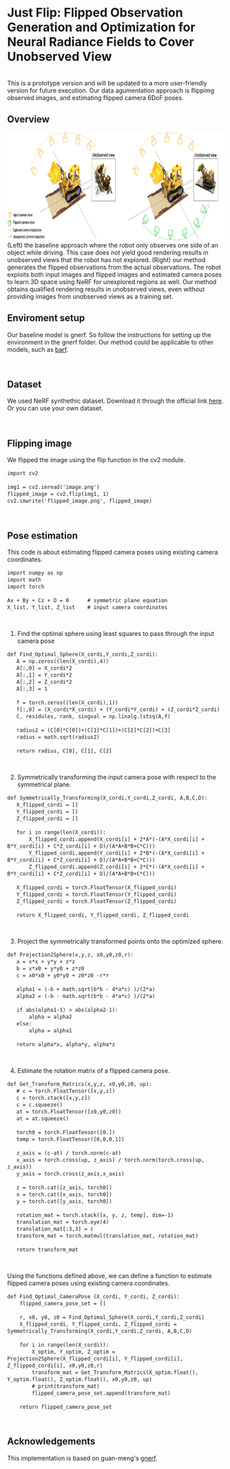 # Just Flip: Flipped Observation Generation and Optimization for Neural Radiance Fields to Cover Unobserved View

<br/>
This is a prototype version and will be updated to a more user-friendly version for future execution. Our data agumentation approach is flippimg observed images, and estimating flipped camera 6DoF poses. 
<br/>

## Overview
<img src="figs/overview.jpeg"  width="800" height="250">
(Left) the baseline approach where the robot only observes one side of an object while driving. This case does not yield good rendering results in unobserved views that the robot has not explored. (Right) our method generates the flipped observations from the actual observations. The robot exploits both input images and flipped images and estimated camera poses to learn 3D space using NeRF for unexplored regions as well. Our method obtains qualified rendering results in unobserved views, even without providing images from unobserved views as a training set.

<br/>

## Enviroment setup
Our baseline model is gnerf. So follow the instructions for setting up the environment in the gnerf folder. Our method could be applicable to other models, such as [barf].

[barf]: https://github.com/chenhsuanlin/bundle-adjusting-NeRF

<br/>

## Dataset
We used NeRF synthethic dataset. Download it through the official link [here]. \
Or you can use your own dataset.

[here]: https://drive.google.com/drive/folders/128yBriW1IG_3NJ5Rp7APSTZsJqdJdfc1

<br/>

## Flipping image
We flipped the image using the flip function in the cv2 module.

 ```
import cv2

img1 = cv2.imread('image.png')
flipped_image = cv2.flip(img1, 1)
cv2.imwrite('flipped_image.png', flipped_image)
 ```

<br/>

## Pose estimation
This code is about estimating flipped camera poses using existing camera coordinates.
```
import numpy as np
import math
import torch

Ax + By + Cz + D = 0      # symmetric plane equation
X_list, Y_list, Z_list    # input camera coordinates
```
<br>

1. Find the optimal sphere using least squares to pass through the input camera pose
 ```
def Find_Optimal_Sphere(X_cordi,Y_cordi,Z_cordi):
    A = np.zeros((len(X_cordi),4))
    A[:,0] = X_cordi*2
    A[:,1] = Y_cordi*2
    A[:,2] = Z_cordi*2
    A[:,3] = 1
    
    f = torch.zeros((len(X_cordi),1))
    f[:,0] = (X_cordi*X_cordi) + (Y_cordi*Y_cordi) + (Z_cordi*Z_cordi)
    C, residules, rank, singval = np.linalg.lstsq(A,f)
    
    radius2 = (C[0]*C[0])+(C[1]*C[1])+(C[2]*C[2])+C[3]
    radius = math.sqrt(radius2)

    return radius, C[0], C[1], C[2]
 ```
<br>



2. Symmetrically transforming the input camera pose with respect to the symmetrical plane.
 ```
def Symmetrically_Transforming(X_cordi,Y_cordi,Z_cordi, A,B,C,D):
    X_flipped_cordi = []
    Y_flipped_cordi = []
    Z_flipped_cordi = []
    
    for i in range(len(X_cordi)):
        X_flipped_cordi.append(X_cordi[i] + 2*A*(-(A*X_cordi[i] + B*Y_cordi[i] + C*Z_cordi[i] + D)/(A*A+B*B+C*C)))
        Y_flipped_cordi.append(Y_cordi[i] + 2*B*(-(A*X_cordi[i] + B*Y_cordi[i] + C*Z_cordi[i] + D)/(A*A+B*B+C*C)))
        Z_flipped_cordi.append(Z_cordi[i] + 2*C*(-(A*X_cordi[i] + B*Y_cordi[i] + C*Z_cordi[i] + D)/(A*A+B*B+C*C)))
    
    X_flipped_cordi = torch.FloatTensor(X_flipped_cordi)
    Y_flipped_cordi = torch.FloatTensor(Y_flipped_cordi)
    Z_flipped_cordi = torch.FloatTensor(Z_flipped_cordi)

    return X_flipped_cordi, Y_flipped_cordi, Z_flipped_cordi
 ```
 <br>

3. Project the symmetrically transformed points onto the optimized sphere.
 ```
def Projection2Sphere(x,y,z, x0,y0,z0,r):
    a = x*x + y*y + z*z
    b = x*x0 + y*y0 + z*z0 
    c = x0*x0 + y0*y0 + z0*z0 -r*r
    
    alpha1 = (-b + math.sqrt(b*b - 4*a*c) )/(2*a)
    alpha2 = (-b - math.sqrt(b*b - 4*a*c) )/(2*a)
    
    if abs(alpha1-1) > abs(alpha2-1):
        alpha = alpha2
    else:
        alpha = alpha1
    
    return alpha*x, alpha*y, alpha*z
 ```
 <br>


4. Estimate the rotation matrix of a flipped camera pose.
 ```
def Get_Transform_Matrics(x,y,z, x0,y0,z0, up):
    # c = torch.FloatTensor([x,y,z])
    c = torch.stack([x,y,z])
    c = c.squeeze()
    at = torch.FloatTensor([x0,y0,z0])
    at = at.squeeze()
    
    torch0 = torch.FloatTensor([0.])
    temp = torch.FloatTensor([0,0,0,1])

    z_axis = (c-at) / torch.norm(c-at)
    x_axis = torch.cross(up, z_axis) / torch.norm(torch.cross(up, z_axis))
    y_axis = torch.cross(z_axis,x_axis)
    
    z = torch.cat([z_axis, torch0])
    x = torch.cat([x_axis, torch0])
    y = torch.cat([y_axis, torch0])
    
    rotation_mat = torch.stack([x, y, z, temp], dim=-1)
    translation_mat = torch.eye(4)
    translation_mat[:3,3] = c 
    transform_mat = torch.matmul(translation_mat, rotation_mat) 
      
    return transform_mat
```
 <br>

Using the functions defined above, we can define a function to estimate flipped camera poses using existing camera coordinates.
```
def Find_Optimal_CameraPose (X_cordi, Y_cordi, Z_cordi):
    flipped_camera_pose_set = []
    
    r, x0, y0, z0 = Find_Optimal_Sphere(X_cordi,Y_cordi,Z_cordi)
    X_flipped_cordi, Y_flipped_cordi, Z_flipped_cordi = Symmetrically_Transforming(X_cordi,Y_cordi,Z_cordi, A,B,C,D)
    
    for i in range(len(X_cordi)):
        X_optim, Y_optim, Z_optim = Projection2Sphere(X_flipped_cordi[i], Y_flipped_cordi[i], Z_flipped_cordi[i], x0,y0,z0,r)
        transform_mat = Get_Transform_Matrics(X_optim.float(), Y_optim.float(), Z_optim.float(), x0,y0,z0, up)
        # print(transform_mat)
        flipped_camera_pose_set.append(transform_mat)
        
    return flipped_camera_pose_set
```
 <br>



## Acknowledgements
This implementation is based on guan-meng's [gnerf].

[gnerf]: https://github.com/quan-meng/gnerf